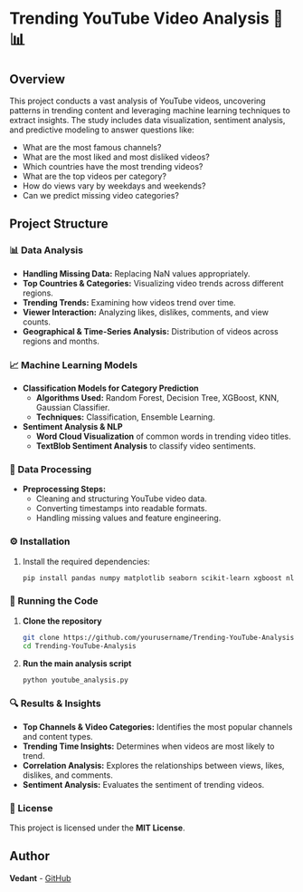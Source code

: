 # Trending YouTube Video Analysis 🚀📊

## Overview
This project conducts a vast analysis of YouTube videos, uncovering patterns in trending content and leveraging machine learning techniques to extract insights. The study includes data visualization, sentiment analysis, and predictive modeling to answer questions like:
- What are the most famous channels?
- What are the most liked and most disliked videos?
- Which countries have the most trending videos?
- What are the top videos per category?
- How do views vary by weekdays and weekends?
- Can we predict missing video categories?

## Project Structure
### 📊 Data Analysis
- **Handling Missing Data:** Replacing NaN values appropriately.
- **Top Countries & Categories:** Visualizing video trends across different regions.
- **Trending Trends:** Examining how videos trend over time.
- **Viewer Interaction:** Analyzing likes, dislikes, comments, and view counts.
- **Geographical & Time-Series Analysis:** Distribution of videos across regions and months.

### 📈 Machine Learning Models
- **Classification Models for Category Prediction**
  - **Algorithms Used:** Random Forest, Decision Tree, XGBoost, KNN, Gaussian Classifier.
  - **Techniques:** Classification, Ensemble Learning.
- **Sentiment Analysis & NLP**
  - **Word Cloud Visualization** of common words in trending video titles.
  - **TextBlob Sentiment Analysis** to classify video sentiments.

### 📜 Data Processing
- **Preprocessing Steps:**
  - Cleaning and structuring YouTube video data.
  - Converting timestamps into readable formats.
  - Handling missing values and feature engineering.

### ⚙️ Installation
1. Install the required dependencies:
   ```sh
   pip install pandas numpy matplotlib seaborn scikit-learn xgboost nltk wordcloud textblob plotly
   ```

### 🚀 Running the Code
1. **Clone the repository**  
   ```sh
   git clone https://github.com/yourusername/Trending-YouTube-Analysis.git
   cd Trending-YouTube-Analysis
   ```

2. **Run the main analysis script**  
   ```sh
   python youtube_analysis.py
   ```

### 🔍 Results & Insights
- **Top Channels & Video Categories:** Identifies the most popular channels and content types.
- **Trending Time Insights:** Determines when videos are most likely to trend.
- **Correlation Analysis:** Explores the relationships between views, likes, dislikes, and comments.
- **Sentiment Analysis:** Evaluates the sentiment of trending videos.

### 📜 License
This project is licensed under the **MIT License**.

## Author  
**Vedant** - [GitHub](https://github.com/yourprofile)
